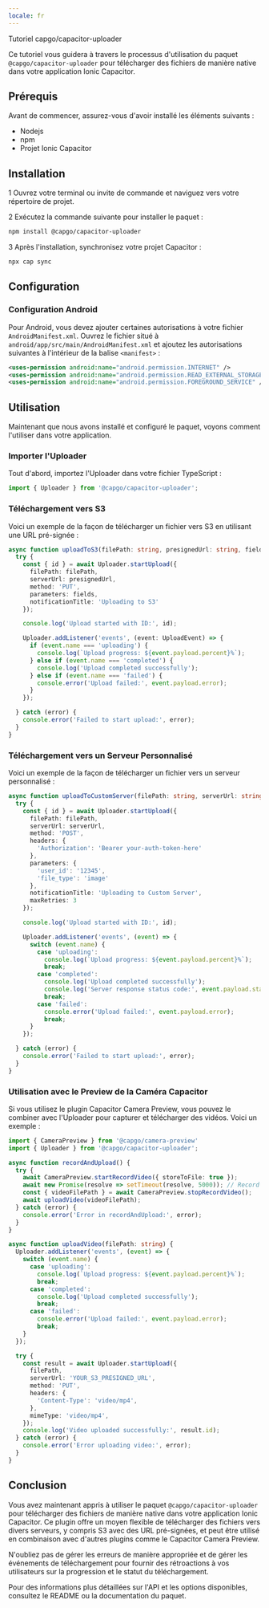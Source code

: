 ```yaml
---
locale: fr
---
```


Tutoriel capgo/capacitor-uploader

Ce tutoriel vous guidera à travers le processus d'utilisation du paquet `@capgo/capacitor-uploader` pour télécharger des fichiers de manière native dans votre application Ionic Capacitor.

## Prérequis

Avant de commencer, assurez-vous d'avoir installé les éléments suivants :

- Nodejs
- npm
- Projet Ionic Capacitor

## Installation

1 Ouvrez votre terminal ou invite de commande et naviguez vers votre répertoire de projet.

2 Exécutez la commande suivante pour installer le paquet :

```bash
npm install @capgo/capacitor-uploader
```

3 Après l'installation, synchronisez votre projet Capacitor :

```bash
npx cap sync
```

## Configuration

### Configuration Android

Pour Android, vous devez ajouter certaines autorisations à votre fichier `AndroidManifest.xml`. Ouvrez le fichier situé à `android/app/src/main/AndroidManifest.xml` et ajoutez les autorisations suivantes à l'intérieur de la balise `<manifest>` :

```xml
<uses-permission android:name="android.permission.INTERNET" />
<uses-permission android:name="android.permission.READ_EXTERNAL_STORAGE" />
<uses-permission android:name="android.permission.FOREGROUND_SERVICE" />
```

## Utilisation

Maintenant que nous avons installé et configuré le paquet, voyons comment l'utiliser dans votre application.

### Importer l'Uploader

Tout d'abord, importez l'Uploader dans votre fichier TypeScript :

```typescript
import { Uploader } from '@capgo/capacitor-uploader';
```

### Téléchargement vers S3

Voici un exemple de la façon de télécharger un fichier vers S3 en utilisant une URL pré-signée :

```typescript
async function uploadToS3(filePath: string, presignedUrl: string, fields: Record<string, string>) {
  try {
    const { id } = await Uploader.startUpload({
      filePath: filePath,
      serverUrl: presignedUrl,
      method: 'PUT',
      parameters: fields,
      notificationTitle: 'Uploading to S3'
    });

    console.log('Upload started with ID:', id);

    Uploader.addListener('events', (event: UploadEvent) => {
      if (event.name === 'uploading') {
        console.log(`Upload progress: ${event.payload.percent}%`);
      } else if (event.name === 'completed') {
        console.log('Upload completed successfully');
      } else if (event.name === 'failed') {
        console.error('Upload failed:', event.payload.error);
      }
    });

  } catch (error) {
    console.error('Failed to start upload:', error);
  }
}
```

### Téléchargement vers un Serveur Personnalisé

Voici un exemple de la façon de télécharger un fichier vers un serveur personnalisé :

```typescript
async function uploadToCustomServer(filePath: string, serverUrl: string) {
  try {
    const { id } = await Uploader.startUpload({
      filePath: filePath,
      serverUrl: serverUrl,
      method: 'POST',
      headers: {
        'Authorization': 'Bearer your-auth-token-here'
      },
      parameters: {
        'user_id': '12345',
        'file_type': 'image'
      },
      notificationTitle: 'Uploading to Custom Server',
      maxRetries: 3
    });

    console.log('Upload started with ID:', id);

    Uploader.addListener('events', (event) => {
      switch (event.name) {
        case 'uploading':
          console.log(`Upload progress: ${event.payload.percent}%`);
          break;
        case 'completed':
          console.log('Upload completed successfully');
          console.log('Server response status code:', event.payload.statusCode);
          break;
        case 'failed':
          console.error('Upload failed:', event.payload.error);
          break;
      }
    });

  } catch (error) {
    console.error('Failed to start upload:', error);
  }
}
```

### Utilisation avec le Preview de la Caméra Capacitor

Si vous utilisez le plugin Capacitor Camera Preview, vous pouvez le combiner avec l'Uploader pour capturer et télécharger des vidéos. Voici un exemple :

```typescript
import { CameraPreview } from '@capgo/camera-preview'
import { Uploader } from '@capgo/capacitor-uploader';

async function recordAndUpload() {
  try {
    await CameraPreview.startRecordVideo({ storeToFile: true });
    await new Promise(resolve => setTimeout(resolve, 5000)); // Record for 5 seconds
    const { videoFilePath } = await CameraPreview.stopRecordVideo();
    await uploadVideo(videoFilePath);
  } catch (error) {
    console.error('Error in recordAndUpload:', error);
  }
}

async function uploadVideo(filePath: string) {
  Uploader.addListener('events', (event) => {
    switch (event.name) {
      case 'uploading':
        console.log(`Upload progress: ${event.payload.percent}%`);
        break;
      case 'completed':
        console.log('Upload completed successfully');
        break;
      case 'failed':
        console.error('Upload failed:', event.payload.error);
        break;
    }
  });

  try {
    const result = await Uploader.startUpload({
      filePath,
      serverUrl: 'YOUR_S3_PRESIGNED_URL',
      method: 'PUT',
      headers: {
        'Content-Type': 'video/mp4',
      },
      mimeType: 'video/mp4',
    });
    console.log('Video uploaded successfully:', result.id);
  } catch (error) {
    console.error('Error uploading video:', error);
  }
}
```

## Conclusion

Vous avez maintenant appris à utiliser le paquet `@capgo/capacitor-uploader` pour télécharger des fichiers de manière native dans votre application Ionic Capacitor. Ce plugin offre un moyen flexible de télécharger des fichiers vers divers serveurs, y compris S3 avec des URL pré-signées, et peut être utilisé en combinaison avec d'autres plugins comme le Capacitor Camera Preview.

N'oubliez pas de gérer les erreurs de manière appropriée et de gérer les événements de téléchargement pour fournir des rétroactions à vos utilisateurs sur la progression et le statut du téléchargement.

Pour des informations plus détaillées sur l'API et les options disponibles, consultez le README ou la documentation du paquet.